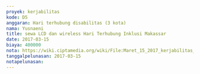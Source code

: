```yaml
---
proyek: kerjabilitas
kode: D5
anggaran: Hari terhubung disabilitas (3 kota)
nama: Yusnaeni
title: sewa LCD dan wireless Hari Terhubung Inklusi Makassar
date: 2017-03-15
biaya: 400000
nota: https://wiki.ciptamedia.org/wiki/File:Maret_15_2017_kerjabilitas_D5_sewa_alat_neni.jpg
tanggalpelunasan: 2017-03-15
notapelunasan:
---
```

